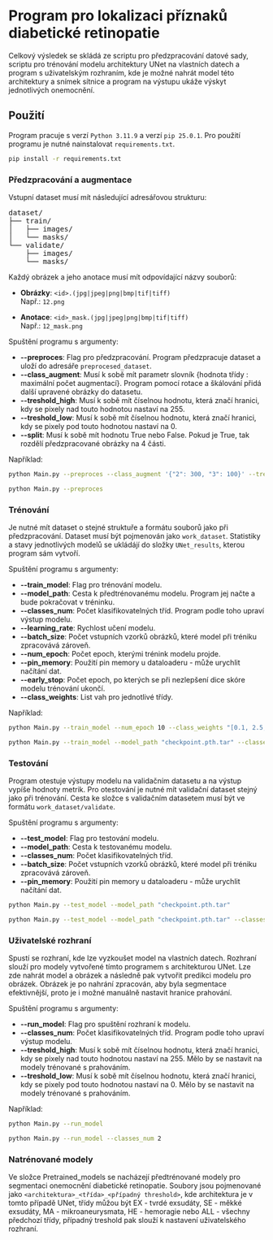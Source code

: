 # Program pro lokalizaci příznaků diabetické retinopatie
Celkový výsledek se skládá ze scriptu pro předzpracování datové sady, scriptu pro trénování modelu architektury UNet na vlastních datech a program s uživatelským rozhraním, kde je možné nahrát model této architektury a snímek sítnice a program na výstupu ukáže výskyt jednotlivých onemocnění.

## Použití
Program pracuje s verzí `Python 3.11.9` a verzí `pip 25.0.1`. Pro použití programu je nutné nainstalovat `requirements.txt`.
```bash
pip install -r requirements.txt
```


### Předzpracování a augmentace
Vstupní dataset musí mít následující adresářovou strukturu:

<pre>
dataset/ 
├── train/ 
│   ├── images/ 
│   └── masks/ 
└── validate/ 
    ├── images/ 
    └── masks/
</pre>

Každý obrázek a jeho anotace musí mít odpovídající názvy souborů:

- **Obrázky**: `<id>.(jpg|jpeg|png|bmp|tif|tiff)`  
  Např.: `12.png`

- **Anotace**: `<id>_mask.(jpg|jpeg|png|bmp|tif|tiff)`  
  Např.: `12_mask.png`

Spuštění programu s argumenty: 
- **--preproces**: Flag pro předzpracování. Program předzpracuje dataset a uloží do adresáře `preprocesed_dataset`.
- **--class_augment**: Musí k sobě mít parametr slovník {hodnota třídy : maximální počet augmentací}. Program pomocí rotace a škálování přidá další upravené obrázky do datasetu.
- **--treshold_high**: Musí k sobě mít číselnou hodnotu, která značí hranici, kdy se pixely nad touto hodnotou nastaví na 255.
- **--treshold_low**: Musí k sobě mít číselnou hodnotu, která značí hranici, kdy se pixely pod touto hodnotou nastaví na 0.
- **--split**: Musí k sobě mít hodnotu True nebo False. Pokud je True, tak rozdělí předzpracované obrázky na 4 části. 

Například:
```bash
python Main.py --preproces --class_augment '{"2": 300, "3": 100}' --treshold_high 200 --treshold_low 100

python Main.py --preproces
```

### Trénování
Je nutné mít dataset o stejné struktuře a formátu souborů jako při předzpracování. Dataset musí být pojmenován jako `work_dataset`. Statistiky a stavy jednotlivých modelů se ukládájí do složky `UNet_results`, kterou program sám vytvoří.

Spuštění programu s argumenty: 
- **--train_model**: Flag pro trénování modelu.
- **--model_path**: Cesta k předtrénovanému modelu. Program jej načte a bude pokračovat v tréninku.
- **--classes_num**: Počet klasifikovatelných tříd. Program podle toho upraví výstup modelu.
- **--learning_rate**: Rychlost učení modelu.
- **--batch_size**: Počet vstupních vzorků obrázků, které model při tréniku zpracovává zároveň.
- **--num_epoch**: Počet epoch, kterými trénink modelu projde.
- **--pin_memory**: Použití pin memory u dataloaderu - může urychlit načítání dat.
- **--early_stop**: Počet epoch, po kterých se při nezlepšení dice skóre modelu trénování ukončí.
- **--class_weights**: List vah pro jednotlivé třídy.

Například:
```bash
python Main.py --train_model --num_epoch 10 --class_weights "[0.1, 2.5, 4, 6, 3.5]"

python Main.py --train_model --model_path "checkpoint.pth.tar" --classes_num 5 --learning_rate 0.0001 --batch_size 1 --num_epoch 50 --pin_memory True --early_stop 10 --class_weights "[0.05, 2.5, 2.5, 4.0, 2.0]"
```

### Testování
Program otestuje výstupy modelu na validačním datasetu a na výstup vypíše hodnoty metrik. Pro otestování je nutné mít validační dataset stejný jako při trénování. Cesta ke složce s validačním datasetem musí být ve formátu `work_dataset/validate`.

Spuštění programu s argumenty: 
- **--test_model**: Flag pro testování modelu.
- **--model_path**: Cesta k testovanému modelu.
- **--classes_num**: Počet klasifikovatelných tříd.
- **--batch_size**: Počet vstupních vzorků obrázků, které model při tréniku zpracovává zároveň.
- **--pin_memory**: Použití pin memory u dataloaderu - může urychlit načítání dat.

```bash
python Main.py --test_model --model_path "checkpoint.pth.tar"

python Main.py --test_model --model_path "checkpoint.pth.tar" --classes_num 5 --batch_size 1 --pin_memory True
```


### Uživatelské rozhraní
Spustí se rozhraní, kde lze vyzkoušet model na vlastních datech. Rozhraní slouží pro modely vytvořené tímto programem s architekturou UNet. Lze zde nahrát model a obrázek a následně pak vytvořit predikci modelu pro obrázek. Obrázek je po nahrání zpracován, aby byla segmentace efektivnější, proto je i možné manuálně nastavit hranice prahování.

Spuštění programu s argumenty: 
- **--run_model**: Flag pro spuštění rozhraní k modelu.
- **--classes_num**: Počet klasifikovatelných tříd. Program podle toho upraví výstup modelu.
- **--treshold_high**: Musí k sobě mít číselnou hodnotu, která značí hranici, kdy se pixely nad touto hodnotou nastaví na 255. Mělo by se nastavit na modely trénované s prahováním.
- **--treshold_low**: Musí k sobě mít číselnou hodnotu, která značí hranici, kdy se pixely pod touto hodnotou nastaví na 0. Mělo by se nastavit na modely trénované s prahováním.

Například:
```bash
python Main.py --run_model

python Main.py --run_model --classes_num 2
```

### Natrénované modely
Ve složce Pretrained_models se nacházejí předtrénované modely pro segmentaci onemocnění diabetické retinopatie. Soubory jsou pojmenované jako `<architektura>_<třída>_<případný threshold>`, kde architektura je v tomto případě UNet, třídy můžou být EX - tvrdé exsudáty, SE - měkké exsudáty, MA - mikroaneurysmata, HE - hemoragie nebo ALL - všechny předchozí třídy, případný treshold pak slouží k nastavení uživatelského rozhraní.  